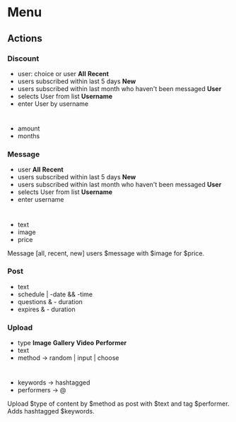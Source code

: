 # Menu

## Actions

### Discount
- user: choice or user
**All**
**Recent**
- users subscribed within last 5 days
**New**
- users subscribed within last month who haven't been messaged
**User**
- selects User from list
**Username**
- enter User by username
#
- amount
- months

### Message
- user
**All**
**Recent**
- users subscribed within last 5 days
**New**
- users subscribed within last month who haven't been messaged
**User**
- selects User from list
**Username**
- enter username
#
- text
- image
- price

Message [all, recent, new] users $message with $image for $price.

### Post
- text
- schedule | -date && -time
- questions & - duration
- expires & - duration

### Upload
- type
**Image**
**Gallery**
**Video**
**Performer**
- text
- method -> random | input | choose
#
- keywords -> hashtagged
- performers -> @

Upload $type of content by $method as post with $text and tag $performer. Adds hashtagged $keywords.
